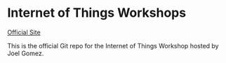 # Internet of Things Workshops

[Official Site](https://ucr-iot.firebaseapp.com)
  
This is the official Git repo for the Internet of Things Workshop hosted by 
Joel Gomez.
